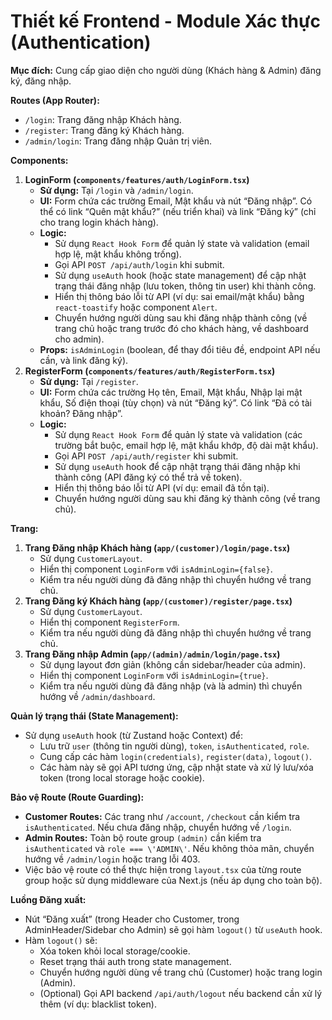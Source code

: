 # Thiết kế Frontend - Module Xác thực (Authentication)

**Mục đích:** Cung cấp giao diện cho người dùng (Khách hàng & Admin) đăng ký, đăng nhập.

**Routes (App Router):**

- `/login`: Trang đăng nhập Khách hàng.
- `/register`: Trang đăng ký Khách hàng.
- `/admin/login`: Trang đăng nhập Quản trị viên.

**Components:**

1. **LoginForm (`components/features/auth/LoginForm.tsx`)**
    - **Sử dụng:** Tại `/login` và `/admin/login`.
    - **UI:** Form chứa các trường Email, Mật khẩu và nút “Đăng nhập”. Có thể có link “Quên mật khẩu?” (nếu triển khai) và link “Đăng ký” (chỉ cho trang login khách hàng).
    - **Logic:**
        - Sử dụng `React Hook Form` để quản lý state và validation (email hợp lệ, mật khẩu không trống).
        - Gọi API `POST /api/auth/login` khi submit.
        - Sử dụng `useAuth` hook (hoặc state management) để cập nhật trạng thái đăng nhập (lưu token, thông tin user) khi thành công.
        - Hiển thị thông báo lỗi từ API (ví dụ: sai email/mật khẩu) bằng `react-toastify` hoặc component `Alert`.
        - Chuyển hướng người dùng sau khi đăng nhập thành công (về trang chủ hoặc trang trước đó cho khách hàng, về dashboard cho admin).
    - **Props:** `isAdminLogin` (boolean, để thay đổi tiêu đề, endpoint API nếu cần, và link đăng ký).
2. **RegisterForm (`components/features/auth/RegisterForm.tsx`)**
    - **Sử dụng:** Tại `/register`.
    - **UI:** Form chứa các trường Họ tên, Email, Mật khẩu, Nhập lại mật khẩu, Số điện thoại (tùy chọn) và nút “Đăng ký”. Có link “Đã có tài khoản? Đăng nhập”.
    - **Logic:**
        - Sử dụng `React Hook Form` để quản lý state và validation (các trường bắt buộc, email hợp lệ, mật khẩu khớp, độ dài mật khẩu).
        - Gọi API `POST /api/auth/register` khi submit.
        - Sử dụng `useAuth` hook để cập nhật trạng thái đăng nhập khi thành công (API đăng ký có thể trả về token).
        - Hiển thị thông báo lỗi từ API (ví dụ: email đã tồn tại).
        - Chuyển hướng người dùng sau khi đăng ký thành công (về trang chủ).

**Trang:**

1. **Trang Đăng nhập Khách hàng (`app/(customer)/login/page.tsx`)**
    - Sử dụng `CustomerLayout`.
    - Hiển thị component `LoginForm` với `isAdminLogin={false}`.
    - Kiểm tra nếu người dùng đã đăng nhập thì chuyển hướng về trang chủ.
2. **Trang Đăng ký Khách hàng (`app/(customer)/register/page.tsx`)**
    - Sử dụng `CustomerLayout`.
    - Hiển thị component `RegisterForm`.
    - Kiểm tra nếu người dùng đã đăng nhập thì chuyển hướng về trang chủ.
3. **Trang Đăng nhập Admin (`app/(admin)/admin/login/page.tsx`)**
    - Sử dụng layout đơn giản (không cần sidebar/header của admin).
    - Hiển thị component `LoginForm` với `isAdminLogin={true}`.
    - Kiểm tra nếu người dùng đã đăng nhập (và là admin) thì chuyển hướng về `/admin/dashboard`.

**Quản lý trạng thái (State Management):**

- Sử dụng `useAuth` hook (từ Zustand hoặc Context) để:
    - Lưu trữ `user` (thông tin người dùng), `token`, `isAuthenticated`, `role`.
    - Cung cấp các hàm `login(credentials)`, `register(data)`, `logout()`.
    - Các hàm này sẽ gọi API tương ứng, cập nhật state và xử lý lưu/xóa token (trong local storage hoặc cookie).

**Bảo vệ Route (Route Guarding):**

- **Customer Routes:** Các trang như `/account`, `/checkout` cần kiểm tra `isAuthenticated`. Nếu chưa đăng nhập, chuyển hướng về `/login`.
- **Admin Routes:** Toàn bộ route group `(admin)` cần kiểm tra `isAuthenticated` và `role === \'ADMIN\'`. Nếu không thỏa mãn, chuyển hướng về `/admin/login` hoặc trang lỗi 403.
- Việc bảo vệ route có thể thực hiện trong `layout.tsx` của từng route group hoặc sử dụng middleware của Next.js (nếu áp dụng cho toàn bộ).

**Luồng Đăng xuất:**

- Nút “Đăng xuất” (trong Header cho Customer, trong AdminHeader/Sidebar cho Admin) sẽ gọi hàm `logout()` từ `useAuth` hook.
- Hàm `logout()` sẽ:
    - Xóa token khỏi local storage/cookie.
    - Reset trạng thái auth trong state management.
    - Chuyển hướng người dùng về trang chủ (Customer) hoặc trang login (Admin).
    - (Optional) Gọi API backend `/api/auth/logout` nếu backend cần xử lý thêm (ví dụ: blacklist token).
